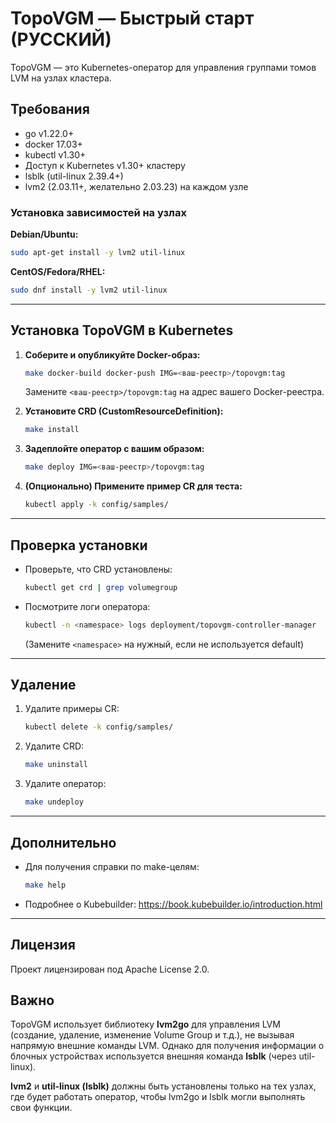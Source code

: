 # TopoVGM — Быстрый старт (РУССКИЙ)

TopoVGM — это Kubernetes-оператор для управления группами томов LVM на узлах кластера.

## Требования

- go v1.22.0+
- docker 17.03+
- kubectl v1.30+
- Доступ к Kubernetes v1.30+ кластеру
- lsblk (util-linux 2.39.4+)
- lvm2 (2.03.11+, желательно 2.03.23) на каждом узле

### Установка зависимостей на узлах

**Debian/Ubuntu:**

```sh
sudo apt-get install -y lvm2 util-linux
```

**CentOS/Fedora/RHEL:**

```sh
sudo dnf install -y lvm2 util-linux
```

---

## Установка TopoVGM в Kubernetes

1. **Соберите и опубликуйте Docker-образ:**

   ```sh
   make docker-build docker-push IMG=<ваш-реестр>/topovgm:tag
   ```

   Замените `<ваш-реестр>/topovgm:tag` на адрес вашего Docker-реестра.

2. **Установите CRD (CustomResourceDefinition):**

   ```sh
   make install
   ```

3. **Задеплойте оператор с вашим образом:**

   ```sh
   make deploy IMG=<ваш-реестр>/topovgm:tag
   ```

4. **(Опционально) Примените пример CR для теста:**

   ```sh
   kubectl apply -k config/samples/
   ```

---

## Проверка установки

- Проверьте, что CRD установлены:

  ```sh
  kubectl get crd | grep volumegroup
  ```

- Посмотрите логи оператора:

  ```sh
  kubectl -n <namespace> logs deployment/topovgm-controller-manager
  ```

  (Замените `<namespace>` на нужный, если не используется default)

---

## Удаление

1. Удалите примеры CR:

   ```sh
   kubectl delete -k config/samples/
   ```

2. Удалите CRD:

   ```sh
   make uninstall
   ```

3. Удалите оператор:

   ```sh
   make undeploy
   ```

---

## Дополнительно

- Для получения справки по make-целям:

  ```sh
  make help
  ```

- Подробнее о Kubebuilder: <https://book.kubebuilder.io/introduction.html>

---

## Лицензия

Проект лицензирован под Apache License 2.0.

## Важно

TopoVGM использует библиотеку **lvm2go** для управления LVM (создание, удаление, изменение Volume Group и т.д.), не вызывая напрямую внешние команды LVM. Однако для получения информации о блочных устройствах используется внешняя команда **lsblk** (через util-linux).

**lvm2** и **util-linux (lsblk)** должны быть установлены только на тех узлах, где будет работать оператор, чтобы lvm2go и lsblk могли выполнять свои функции.
